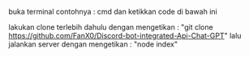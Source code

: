 buka terminal contohnya : cmd dan ketikkan code di bawah ini 

lakukan clone terlebih dahulu dengan mengetikan : "git clone https://github.com/FanX0/Discord-bot-integrated-Api-Chat-GPT"
lalu jalankan server dengan mengetikan : "node index"

